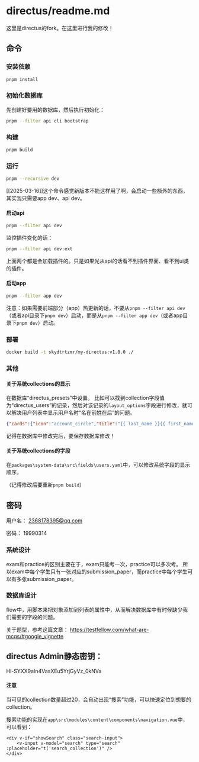 # directus/readme.md

这里是directus的fork。在这里进行我的修改！

## 命令

### 安装依赖

```bash
pnpm install
```

### 初始化数据库

先创建好要用的数据库，然后执行初始化：

```bash
pnpm --filter api cli bootstrap
```

### 构建

```bash
pnpm build
```

### 运行

```bash
pnpm --recursive dev
```

[[2025-03-16]]这个命令感觉新版本不能这样用了啊，会启动一些额外的东西，其实我只需要app dev、api dev。

#### 启动api

```bash
pnpm --filter api dev
```

监控插件变化的话：

```bash
pnpm --filter api dev:ext
```

上面两个都是会加载插件的。只是如果光从api的话看不到插件界面、看不到ui类的插件。

#### 启动app

```bash
pnpm --filter app dev
```

注意：如果需要前端部分（app）热更新的话，不要从`pnpm --filter api dev`（或者api目录下`pnpm dev`）启动，而是从`pnpm --filter app dev`（或者app目录下`pnpm dev`）启动。

### 部署

```bash
docker build -t skydtrtzmr/my-directus:v1.0.0 ./
```

### 其他

#### 关于系统collections的显示

在数据库“directus_presets”中设置。
比如可以找到collection字段值为“directus_users”的记录，然后对该记录的`layout_options`字段进行修改，就可以解决用户列表中显示用户名时“名在前姓在后”的问题。

```json
{"cards":{"icon":"account_circle","title":"{{ last_name }}{{ first_name }}","subtitle":"{{ email }}","size":5}}
```

记得在数据库中修改完后，要保存数据库修改！

#### 关于系统collections的字段

在`packages\system-data\src\fields\users.yaml`中，可以修改系统字段的显示顺序。

（记得修改后要重新`pnpm build`）

## 密码

用户名：
2368178395@qq.com

密码：
19990314

### 系统设计

exam和practice的区别主要在于，exam只能考一次，practice可以多次考。
所以exam中每个学生只有一张对应的submission_paper，而practice中每个学生可以有多张submission_paper。

### 数据库设计

flow中，用脚本来把对象添加到列表的属性中，从而解决数据库中有时候缺少我们需要的字段的问题。

关于题型，参考这篇文章：
https://testfellow.com/what-are-mcqs/#google_vignette

## directus Admin静态密钥：

Hi-SYXX9aIn4VasXEu5YrjGyVz_0kNVa

#### 注意

当可见的collection数量超过20，会自动出现“搜索”功能，可以快速定位到想要的collection。

搜索功能的实现在`app\src\modules\content\components\navigation.vue`中，可以看到：

```vue
<div v-if="showSearch" class="search-input">
    <v-input v-model="search" type="search" :placeholder="t('search_collection')" />
</div>
```
